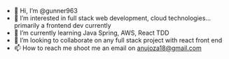 - 👋 Hi, I’m @gunner963
- 👀 I’m interested in full stack web development, cloud technologies... primarily a frontend dev currently
- 🌱 I’m currently learning Java Spring, AWS, React TDD
- 💞️ I’m looking to collaborate on any full stack project with react front end 
- 📫 How to reach me shoot me an email on anujoza18@gmail.com

<!---
gunner963/gunner963 is a ✨ special ✨ repository because its `README.md` (this file) appears on your GitHub profile.
You can click the Preview link to take a look at your changes.
--->
